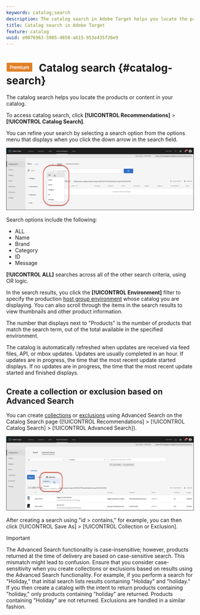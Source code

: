 ```yaml
---
keywords: catalog;search
description: The catalog search in Adobe Target helps you locate the products or content in your catalog.
title: Catalog search in Adobe Target
feature: catalog
uuid: e0876963-5905-4850-a615-953e435f26e9
---
```


# ![PREMIUM](/help/assets/premium.png) Catalog search {#catalog-search}

The catalog search helps you locate the products or content in your catalog.

To access catalog search, click **[!UICONTROL Recommendations]** > **[!UICONTROL Catalog Search]**.

You can refine your search by selecting a search option from the options menu that displays when you click the down arrow in the search field.

![](assets/searchproductsmenu.png)

Search options include the following:

* ALL
* Name
* Brand
* Category
* ID
* Message

**[!UICONTROL ALL]** searches across all of the other search criteria, using OR logic.

In the search results, you click the **[!UICONTROL Environment]** filter to specify the production [host group environment](/help/administrating-target/hosts.md) whose catalog you are displaying. You can also scroll through the items in the search results to view thumbnails and other product information.

The number that displays next to "Products" is the number of products that match the search term, out of the total available in the specified environment.

The catalog is automatically refreshed when updates are received via feed files, API, or mbox updates. Updates are usually completed in an hour. If updates are in progress, the time that the most recent update started displays. If no updates are in progress, the time that the most recent update started and finished displays.

## Create a collection or exclusion based on Advanced Search

You can create [collections](/help/c-recommendations/c-products/collections.md) or [exclusions](/help/c-recommendations/c-products/exclusions.md) using Advanced Search on the Catalog Search page ([!UICONTROL Recommendations] > [!UICONTROL Catalog Search] > [!UICONTROL Advanced Search]).

![Save as dialog](/help/c-recommendations/c-products/assets/save-as-dialog.png)

After creating a search using "id > contains," for example, you can then click [!UICONTROL Save As] > [!UICONTROL Collection or Exclusion].

>[!IMPORTANT]
>
>The Advanced Search functionality is case-insensitive; however, products returned at the time of delivery are based on case-sensitive search. This mismatch might lead to confusion. Ensure that you consider case-sensitivity when you create collections or exclusions based on results using the Advanced Search functionality. For example, if you perform a search for "Holiday," that initial search lists results containing "Holiday" and "holiday." If you then create a catalog with the intent to return products containing "holiday," only products containing "holiday" are returned. Products containing "Holiday" are not returned. Exclusions are handled in a similar fashion.

